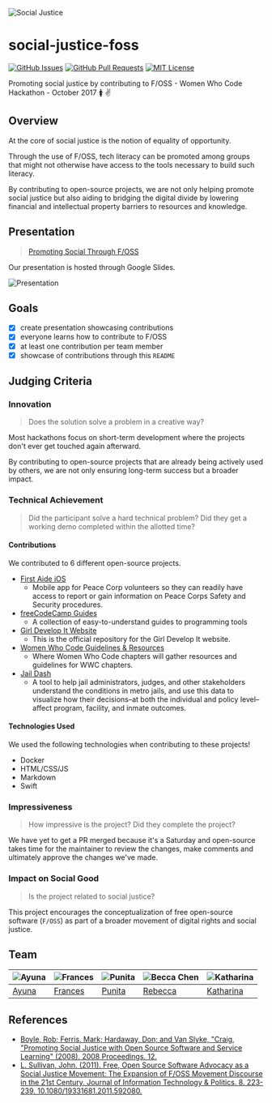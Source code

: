 ![Social Justice](http://bknation.org/wp-content/uploads/2015/01/bknation_social-justice-fist.jpg.png)

# social-justice-foss

[![GitHub Issues](https://img.shields.io/github/issues/fvcproductions/social-justice-foss.svg?style=flat-square)](https://github.com/fvcproductions/social-justice-foss/issues) [![GitHub Pull Requests](https://img.shields.io/github/issues-pr/fvcproductions/social-justice-foss.svg?style=flat-square)](https://github.com/fvcproductions/social-justice-foss/pulls) [![MIT License](https://img.shields.io/github/license/fvcproductions/social-justice-foss.svg?style=flat-square)](http://badges.mit-license.org)

Promoting social justice by contributing to F/OSS - Women Who Code Hackathon - October 2017 🚺 ✌️

## Overview

At the core of social justice is the notion of equality of opportunity.

Through the use of F/OSS, tech literacy can be promoted among groups that might not otherwise have access to the tools necessary to build such literacy.

By contributing to open-source projects, we are not only helping promote social justice but also aiding to bridging the digital divide by lowering financial and intellectual property barriers to resources and knowledge.

## Presentation

> [Promoting Social Through F/OSS](https://docs.google.com/presentation/d/e/2PACX-1vQbviHmDRcZ3eX1mw585warAYuKhhpHjJ1Leg789e-mZA4Dr7mT16HNazYXgoncW1G51qThaNbLfY1L/pub?start=true&loop=false&delayms=3000)

Our presentation is hosted through Google Slides.

![Presentation](https://i.imgur.com/9J0ruGc.png)

## Goals

- [x] create presentation showcasing contributions
- [x] everyone learns how to contribute to F/OSS
- [x] at least one contribution per team member
- [x] showcase of contributions through this `README`

## Judging Criteria

### Innovation

> Does the solution solve a problem in a creative way?

Most hackathons focus on short-term development where the projects don't ever get touched again afterward.

By contributing to open-source projects that are already being actively used by others, we are not only ensuring long-term success but a broader impact.

### Technical Achievement

> Did the participant solve a hard technical problem? Did they get a working demo completed within the allotted time?

#### Contributions

We contributed to 6 different open-source projects.

- [First Aide iOS](https://github.com/systers/FirstAide-iOS)
  - Mobile app for Peace Corp volunteers so they can readily have access to report or gain information on Peace Corps Safety and Security procedures.
- [freeCodeCamp Guides](https://github.com/freeCodeCamp/guides#article-style-guide)
  - A collection of easy-to-understand guides to programming tools
- [Girl Develop It Website](https://github.com/girldevelopit/gdi-website)
  - This is the official repository for the Girl Develop It website.
- [Women Who Code Guidelines & Resources](https://github.com/WomenWhoCode/guidelines-resources)
  - Where Women Who Code chapters will gather resources and guidelines for WWC chapters.
- [Jail Dash](https://github.com/codeforamerica/jail-dash)
  - A tool to help jail administrators, judges, and other stakeholders understand the conditions in metro jails, and use this data to visualize how their decisions–at both the individual and policy level–affect program, facility, and inmate outcomes.

#### Technologies Used

We used the following technologies when contributing to these projects!

- Docker
- HTML/CSS/JS
- Markdown
- Swift

### Impressiveness

> How impressive is the project? Did they complete the project?

We have yet to get a PR merged because it's a Saturday and open-source takes time for the maintainer to review the changes, make comments and ultimately approve the changes we've made.

### Impact on Social Good

> Is the project related to social justice?

This project encourages the conceptualization of free open-source software (`F/OSS`) as part of a broader movement of digital rights and social justice.

## Team

| ![Ayuna](https://avatars0.githubusercontent.com/u/12476189?s=460&v=4) | ![Frances](https://avatars0.githubusercontent.com/u/4284691?s=460&v=4) | ![Punita](https://avatars0.githubusercontent.com/u/8722679?s=460&v=4) | ![Becca Chen](https://media.licdn.com/media/AAIA_wDGAAAAAQAAAAAAAAyLAAAAJGVmNWI2ZWU0LTYxNDktNDcxYy05OGY2LTQ5NTExYjFhYjE0NA.jpg) | ![Katharina](https://avatars2.githubusercontent.com/u/9511490?s=460&v=4) |
| ------------- | ------------- | ------------- | ------------- | ------------- |
| [Ayuna](https://github.com/ayunav) | [Frances](https://github.com/fvcproductions) | [Punita](https://github.com/palomagirl) | [Rebecca](https://github.com/flyylikeaduck) | [Katharina](https://github.com/roesler-stan) |

## References

- [Boyle, Rob; Ferris, Mark; Hardaway, Don; and Van Slyke, "Craig, "Promoting Social Justice with Open Source Software and Service Learning" (2008). 2008 Proceedings. 12.](https://aisel.aisnet.org/siged2008/12 )
- [L. Sullivan, John. (2011). Free, Open Source Software Advocacy as a Social Justice Movement: The Expansion of F/OSS Movement Discourse in the 21st Century. Journal of Information Technology & Politics. 8. 223-239. 10.1080/19331681.2011.592080.](https://www.researchgate.net/publication/233173457_Free_Open_Source_Software_Advocacy_as_a_Social_Justice_Movement_The_Expansion_of_FOSS_Movement_Discourse_in_the_21st_Century)